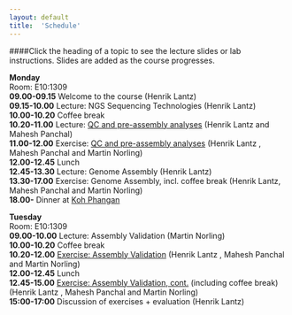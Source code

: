 ```yaml
---
layout: default
title:  'Schedule'
---
```


####Click the heading of a topic to see the lecture slides or lab instructions. Slides are added as the course progresses.

**Monday**  
Room: E10:1309  
**09.00-09.15** Welcome to the course (Henrik Lantz)  
**09.15-10.00** Lecture: NGS Sequencing Technologies (Henrik Lantz)  
**10.00-10.20** Coffee break  
**10.20-11.00** Lecture: [QC and pre-assembly analyses](lectures/QC.ppt) (Henrik Lantz and Mahesh Panchal)  
**11.00-12.00** Exercise: [QC and pre-assembly analyses](exercises/assembly_QC) (Henrik Lantz , Mahesh Panchal and Martin Norling)  
**12.00-12.45** Lunch  
**12.45-13.30** Lecture: Genome Assembly (Henrik Lantz)  
**13.30-17.00** Exercise: Genome Assembly, incl. coffee break  (Henrik Lantz, Mahesh Panchal and Martin Norling)  
**18.00-** Dinner at [Koh Phangan](https://www.google.se/maps/place/Restaurang+Koh+Phangan/@59.8570982,17.6308343,17z/data=!4m5!1m2!3m1!2sRestaurang+Koh+Phangan!3m1!1s0x0000000000000000:0x4b004e395b108348)  

**Tuesday**  
Room: E10:1309  
**09.00-10.00** Lecture: Assembly Validation (Martin Norling)  
**10.00-10.20** Coffee break  
**10.20-12.00** [Exercise: Assembly Validation](exercises/denovo_validation) (Henrik Lantz , Mahesh Panchal and Martin Norling)  
**12.00-12.45** Lunch  
**12.45-15.00** [Exercise: Assembly Validation, cont.](exercises/denovo_validation) (including coffee break) (Henrik Lantz , Mahesh Panchal and Martin Norling)  
**15:00-17:00** Discussion of exercises + evaluation (Henrik Lantz)  

